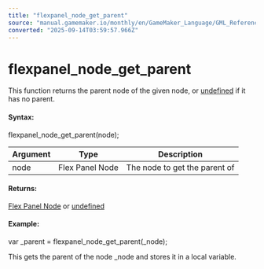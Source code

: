 ```yaml
---
title: "flexpanel_node_get_parent"
source: "manual.gamemaker.io/monthly/en/GameMaker_Language/GML_Reference/Flex_Panels/Function_Reference/flexpanel_node_get_parent.htm"
converted: "2025-09-14T03:59:57.966Z"
---
```


# flexpanel\_node\_get\_parent

This function returns the parent node of the given node, or [undefined](../../../GML_Overview/Data_Types.md) if it has no parent.

#### Syntax:

flexpanel\_node\_get\_parent(node);

| Argument | Type | Description |
| --- | --- | --- |
| node | Flex Panel Node | The node to get the parent of |

#### Returns:

[Flex Panel Node](flexpanel_create_node.md) or [undefined](../../../GML_Overview/Data_Types.md)

#### Example:

var \_parent = flexpanel\_node\_get\_parent(\_node);

This gets the parent of the node \_node and stores it in a local variable.